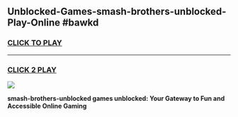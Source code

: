 
## Unblocked-Games-smash-brothers-unblocked-Play-Online #bawkd
<h3>
<a href="https://news.freeplayer.one?title=smash-brothers-unblocked&ref=3">CLICK TO PLAY</a></h3>
<hr>

<h3>
<a href="https://news.freeplayer.one?title=smash-brothers-unblocked&ref=3">CLICK 2 PLAY</a>
  
</h3>

<a href="https://news.freeplayer.one?title=smash-brothers-unblocked&ref=3"><img src="https://clearcache.store/games.png"></a>


**smash-brothers-unblocked games unblocked: Your Gateway to Fun and Accessible Online Gaming**
